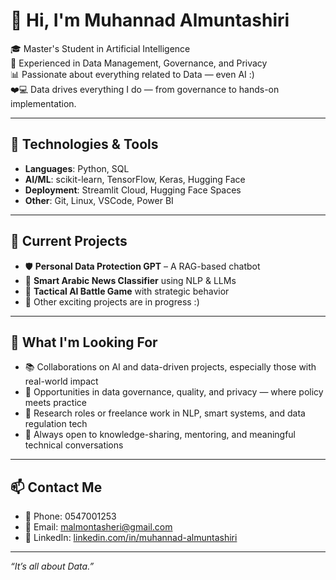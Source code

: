 # 👋 Hi, I'm Muhannad Almuntashiri 

🎓 Master's Student in Artificial Intelligence  
💼 Experienced in Data Management, Governance, and Privacy  
📊 Passionate about everything related to Data — even AI :)  
❤️‍💻 Data drives everything I do — from governance to hands-on implementation.

---

## 🔧 Technologies & Tools

- **Languages**: Python, SQL  
- **AI/ML**: scikit-learn, TensorFlow, Keras, Hugging Face  
- **Deployment**: Streamlit Cloud, Hugging Face Spaces  
- **Other**: Git, Linux, VSCode, Power BI

---

## 📌 Current Projects

- 🛡️ **Personal Data Protection GPT** – A RAG-based chatbot  
- 🚀 **Smart Arabic News Classifier** using NLP & LLMs  
- 🧠 **Tactical AI Battle Game** with strategic behavior  
- 🔧 Other exciting projects are in progress :)

---

## 🌟 What I'm Looking For

- 📚 Collaborations on AI and data-driven projects, especially those with real-world impact  
- 🧠 Opportunities in data governance, quality, and privacy — where policy meets practice  
- 🤖 Research roles or freelance work in NLP, smart systems, and data regulation tech  
- 🤝 Always open to knowledge-sharing, mentoring, and meaningful technical conversations

---

## 📫 Contact Me

- 📧 Phone: 0547001253  
- 📧 Email: [malmontasheri@gmail.com](mailto:malmontasheri@gmail.com)  
- 💼 LinkedIn: [linkedin.com/in/muhannad-almuntashiri](https://www.linkedin.com/in/muhannad-almuntashiri/)

---

_“It’s all about Data.”_

